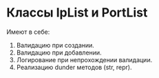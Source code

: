 # Классы IpList и PortList
Имеют в себе:
1. Валидацию при создании.
2. Валидацию при добавлении.
3. Логирование при непрохождении валидации.
4. Реализацию dunder методов (str, repr).

